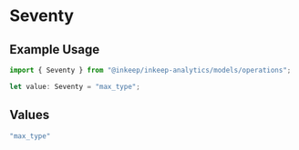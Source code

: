 # Seventy

## Example Usage

```typescript
import { Seventy } from "@inkeep/inkeep-analytics/models/operations";

let value: Seventy = "max_type";
```

## Values

```typescript
"max_type"
```